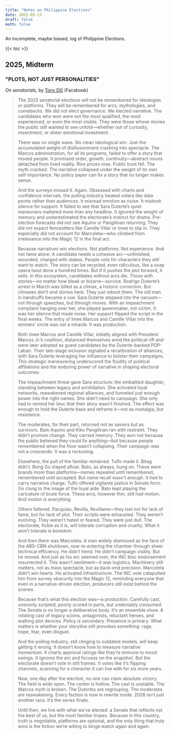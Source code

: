 ```yaml
---
title: "Notes on Philippine Elections"
date: 2025-05-13
draft: false
math: false
---
```


An incomplete, maybe biased, log of Philippine Elections.

{{< toc >}}

## 2025, Midterm

### "PLOTS, NOT JUST PERSONALITIES"

*On senatorials*, by [Tony DG](https://www.facebook.com/easytalopram) (Facebook)

> The 2025 senatorial elections will not be remembered for ideologies or
> platforms. They will be remembered for arcs, mythologies, and
> comebacks. We did not elect governance. We elected narrative. The
> candidates who won were not the most qualified, the most experienced,
> or even the most visible. They were those whose stories the public
> still wanted to see unfold—whether out of curiosity, resentment, or
> sheer emotional investment.
> 
> There was no single wave. No clean ideological win. Just the
> accumulated weight of disillusionment crashing into spectacle. The
> Marcos administration, for all its programs, failed to offer a story
> that moved people. It promised order, growth, continuity—abstract
> nouns detached from lived reality. Rice prices rose. Public trust
> fell. The myth cracked. The narrative collapsed under the weight of
> its own self-importance. No policy paper can fix a story that no
> longer makes sense.
> 
> And the surveys missed it. Again. Obsessed with charts and confidence
> intervals, the polling industry treated voters like data points rather
> than audiences. It misread emotion as noise. It mistook silence for
> support. It failed to see that Sara Duterte’s quiet maneuvers mattered
> more than any headline. It ignored the weight of memory and
> underestimated the electorate’s instinct for drama. Pre-election
> forecasts did not see Aquino or Pangilinan returning. They did not
> expect fencesitters like Camille Villar or Imee to slip in. They
> especially did not account for Marcoleta—who climbed from irrelevance
> into the Magic 12 in the final act.
> 
> Because narratives win elections. Not platforms. Not experience. And
> not fame alone. A candidate needs a cohesive arc—unfinished, wounded,
> charged with stakes. People vote for characters they still want to
> watch. The story can be recycled, even ridiculous, like a soap opera
> twist done a hundred times. But if it pushes the plot forward, it
> sells. In this ecosystem, candidates without arcs die. Those with
> stories—no matter how bleak or bizarre—survive. Rodrigo Duterte’s
> arrest in March was billed as a climax, a historic correction. But
> climaxes don’t end stories here. They just reboot them. The old man in
> handcuffs became a cue. Sara Duterte stepped into the vacuum—not
> through speeches, but through moves. With an impeachment complaint
> hanging over her, she played queenmaker, not victim. It was her
> silence that made noise. Her support flipped the script in the final
> weeks. The entry of Imee Marcos and Camille Villar into the winners’
> circle was not a miracle. It was production.
> 
> Both Imee Marcos and Camille Villar, initially aligned with President
> Marcos Jr.’s coalition, distanced themselves amid the political rift
> and were later adopted as guest candidates by the Duterte-backed
> PDP-Laban. Their late-stage inclusion signaled a recalibration of
> alliances, with Sara Duterte leveraging her influence to bolster their
> campaigns. This strategic maneuvering underscored the fluidity of
> political affiliations and the enduring power of narrative in shaping
> electoral outcomes.
> 
> The impeachment threat gave Sara structure: the embattled daughter,
> standing between legacy and annihilation. She activated loyal
> networks, reawakened regional alliances, and funneled just enough
> power into the right names. She didn’t need to campaign. She only had
> to remind her bloc that their story wasn’t finished. The effect was
> enough to hold the Duterte base and reframe it—not as nostalgia, but
> resistance.
> 
> The moderates, for their part, returned not as saviors but as
> survivors. Bam Aquino and Kiko Pangilinan ran with restraint. They
> didn’t promise change. They carried memory. They won not because the
> public believed they could fix anything—but because people remembered
> when the floor wasn’t collapsing. Their campaign was not a crescendo.
> It was a reckoning.
> 
> Elsewhere, the pull of the familiar remained. Tulfo made it. Bitag
> didn’t. Bong Go stayed afloat. Bato, as always, hung on. These were
> brands more than platforms—names repeated until remembered, remembered
> until accepted. But name recall wasn’t enough. It had to carry
> narrative charge. Tulfo offered vigilante justice in Senate form. Go
> clung to the image of the loyal aide. Bato kept playing the caricature
> of brute force. These arcs, however thin, still had motion. And motion
> is everything.
> 
> Others faltered. Pacquiao, Revilla, Revillame—they lost not for lack
> of fame, but for lack of plot. Their scripts were exhausted. They
> weren’t evolving. They weren’t hated or feared. They were just dull.
> The electorate, fickle as it is, will tolerate corruption and cruelty.
> What it won’t tolerate is boredom.
> 
> And then there was Marcoleta. A man widely dismissed as the face of
> the ABS-CBN shutdown, now re-entering the chamber through sheer
> technical efficiency. He didn’t trend. He didn’t campaign visibly. But
> he moved. And just as his arc seemed over, the INC bloc endorsement
> resurrected it. This wasn’t sentiment—it was logistics. Machinery
> still matters, not as mass spectacle, but as back-end precision.
> Marcoleta didn’t win hearts. He activated infrastructure. The INC vote
> catapulted him from survey obscurity into the Magic 12, reminding
> everyone that even in a narrative-driven election, producers still
> exist behind the scenes.
> 
> Because that’s what this election was—a production. Carefully cast,
> unevenly scripted, poorly scored in parts, but undeniably consumed.
> The Senate is no longer a deliberative body. It’s an ensemble show. A
> rotating cast of legacy scions, antagonists, reluctant heroes, and
> walking plot devices. Policy is secondary. Presence is primary. What
> matters is whether your storyline still provokes something: rage,
> hope, fear, even disgust.
> 
> And the polling industry, still clinging to outdated models, will keep
> getting it wrong. It doesn’t know how to measure narrative momentum.
> It charts approval ratings like they’re immune to mood swings. It
> ignores the arc and focuses on the snapshot. But the electorate
> doesn’t vote in still frames. It votes like it’s flipping channels,
> scanning for a character it can live with for six more years.
> 
> Now, one day after the election, no one can claim absolute victory.
> The field is wide open. The center is hollow. The cast is unstable.
> The Marcos myth is broken. The Dutertes are regrouping. The moderates
> are reawakening. Every faction is now in rewrite mode. 2028 isn’t just
> another race. It’s the series finale.
> 
> Until then, we live with what we’ve elected: a Senate that reflects
> not the best of us, but the most familiar tropes. Because in this
> country, truth is negotiable, platforms are optional, and the only
> thing that truly wins is the fiction we’re willing to binge watch
> again and again.
